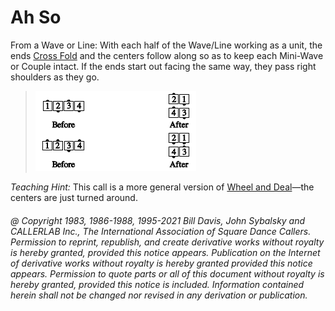 
# Ah So

From a Wave or Line: With each half of the Wave/Line working as a unit, the ends
[Cross Fold](../ms/fold.md) and the centers
follow along so as to keep each Mini-Wave or Couple intact. 
If the ends start out facing the same way, they pass right
shoulders as they go.

> 
> ![alt](ah_so.png)
> 

*Teaching Hint:* This call is a more general version of
[Wheel and Deal](../b2/wheel_and_deal.md)—the
centers are just turned around.

###### @ Copyright 1983, 1986-1988, 1995-2021 Bill Davis, John Sybalsky and CALLERLAB Inc., The International Association of Square Dance Callers. Permission to reprint, republish, and create derivative works without royalty is hereby granted, provided this notice appears. Publication on the Internet of derivative works without royalty is hereby granted provided this notice appears. Permission to quote parts or all of this document without royalty is hereby granted, provided this notice is included. Information contained herein shall not be changed nor revised in any derivation or publication.
